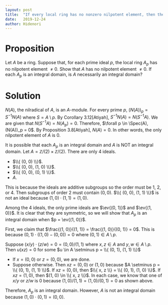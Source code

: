 ```yaml
---
layout: post
title:  "If every local ring has no nonzero nilpotent element, then the ring has no nonzero nilpotent element"
date:   2019-12-24
author: Hidenori
---
```


# Proposition
Let $A$ be a ring.
Suppose that, for each prime ideal $p$, the local ring $A_p$ has no nilpotent element $\ne 0$.
Show that $A$ has no nilpotent element $\ne 0$.
If each $A_p$ is an integral domain, is $A$ necessarily an integral domain?

# Solution
$N(A)$, the nilradical of $A$, is an $A$-module.
For every prime $p$, $(N(A))_p = S^{-1}N(A)$ where $S = A \setminus p$.
By Corollary 3.12[Atiyah], $S^{-1}N(A) = N(S^{-1}A)$.
We are given that $N(S^{-1}A) = N(A_p) = 0$.
Therefore, $\forall p \in \Spec(A), (N(A))_p = 0$.
By Proposition 3.8[Atiyah], $N(A) = 0$.
In other words, the only nilpotent element of $A$ is 0.

It is possible that each $A_p$ is an integral domain and $A$ is NOT an integral domain.
Let $A = \mathbb{Z} / (2) \times \mathbb{Z} / (2)$.
There are only 4 ideals.

* $\\{ (0, 0) \\}$.
* $\\{ (0, 0), (1, 0) \\}$.
* $\\{ (0, 0), (0, 1) \\}$.
* $A$.

This is because the ideals are additive subgroups so the order must be 1, 2, or 4.
Then subgroups of order 2 must contain $(0, 0)$.
$\\{ (0, 0), (1, 1) \\}$ is not an ideal because $(1, 0) \cdot (1, 1) = (1, 0)$.

Among the 4 ideals, the only prime ideals are $\ev{(0, 1)}$ and $\ev{(1, 0)}$.
It is clear that they are symmetric, so we will show that $A_p$ is an integral domain when $p = \ev{(1, 0)}$.

First, we claim that $\frac{(1, 0)}{(1, 1)} = \frac{(1, 0)}{(0, 1)} = 0$.
This is because $(0, 1) \cdot ((1, 0) - (0, 0)) = 0$ where $(0, 1) \in A \setminus p$.

Suppose $(x/y) \cdot (z/w) = 0 = (0, 0)/(1, 1)$ where $x, z \in A$ and $y, w \in A \setminus p$.
Then $u(xz) = 0$ for some $u \in A \setminus p = \\{ (0, 1), (1, 1) \\}$

* If $x = (0, 0)$ or $z = (0, 0)$, we are done.
* Suppose otherwise.
  Then $xz = (0, 0)$ or $(1, 0)$ because $A \setminus p = \\{ (0, 1), (1, 1) \\}$.
  If $xz = (0, 0)$, then $\\{ x, z \\} = \\{ (0, 1), (1, 0) \\}$.
  If $xz = (1, 0)$, then $(1, 0) \in \\{ x, z \\}$.
  In each case, we know that one of $x/y$ or $z/w$ is 0 because $(1, 0) / (1, 1) = (1, 0) / (0, 1) = 0$ as shown above.

Therefore, $A_p$ is an integral domain.
However, $A$ is not an integral domain because $(1, 0) \cdot (0, 1) = (0, 0)$.
